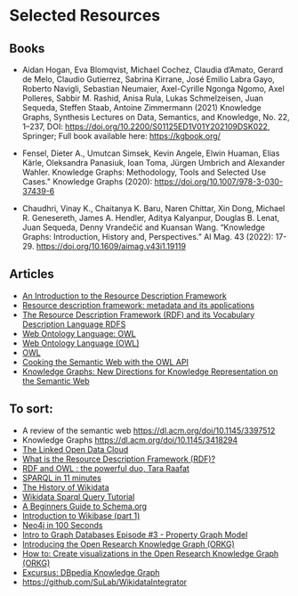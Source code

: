 # Selected Resources

## Books

- Aidan Hogan, Eva Blomqvist, Michael Cochez, Claudia d’Amato, Gerard
  de Melo, Claudio Gutierrez, Sabrina Kirrane, José Emilio Labra Gayo,
  Roberto Navigli, Sebastian Neumaier, Axel-Cyrille Ngonga Ngomo, Axel
  Polleres, Sabbir M. Rashid, Anisa Rula, Lukas Schmelzeisen, Juan
  Sequeda, Steffen Staab, Antoine Zimmermann (2021) Knowledge Graphs,
  Synthesis Lectures on Data, Semantics, and Knowledge, No. 22, 1–237,
  DOI: https://doi.org/10.2200/S01125ED1V01Y202109DSK022, Springer;
  Full book available here: https://kgbook.org/

- Fensel, Dieter A., Umutcan Simsek, Kevin Angele, Elwin Huaman, Elias
  Kärle, Oleksandra Panasiuk, Ioan Toma, Jürgen Umbrich and Alexander
  Wahler. Knowledge Graphs: Methodology, Tools and Selected Use
  Cases." Knowledge Graphs (2020): https://doi.org/10.1007/978-3-030-37439-6
  
- Chaudhri, Vinay K., Chaitanya K. Baru, Naren Chittar, Xin Dong, Michael R. Genesereth, James A. Hendler, Aditya Kalyanpur, Douglas B. Lenat, Juan Sequeda, Denny Vrandečić and Kuansan Wang. “Knowledge Graphs: Introduction, History and, Perspectives.” AI Mag. 43 (2022): 17-29. https://doi.org/10.1609/aimag.v43i1.19119
  
## Articles  
  
- [An Introduction to the Resource Description
  Framework](https://asistdl.onlinelibrary.wiley.com/doi/full/10.1002/bult.105)
- [Resource description framework: metadata and its applications](https://dl.acm.org/doi/abs/10.1145/507533.507536)
- [The Resource Description Framework (RDF) and its Vocabulary Description Language RDFS](https://link.springer.com/chapter/10.1007/978-3-540-24750-0_3)
- [Web Ontology Language: OWL](https://link.springer.com/chapter/10.1007/978-3-540-24750-0_4)
- [Web Ontology Language (OWL)](https://corescholar.libraries.wright.edu/cgi/viewcontent.cgi?article=1183&context=cse)
- [OWL](https://static.twoday.net/71desa1bif/files/W3C-OWL-Overview.pdf)
- [Cooking the Semantic Web with the OWL API](https://link.springer.com/content/pdf/10.1007/978-3-540-39718-2_42.pdf)
- [Knowledge Graphs: New Directions for Knowledge Representation on the Semantic Web](https://drops.dagstuhl.de/opus/volltexte/2019/10328/)


## To sort:

- A review of the semantic web https://dl.acm.org/doi/10.1145/3397512
- Knowledge Graphs https://dl.acm.org/doi/10.1145/3418294
- [The Linked Open Data Cloud](https://lod-cloud.net/)
- [What is the Resource Description Framework (RDF)?](https://www.youtube.com/watch?v=NzzAxEPpuJQ)
- [RDF and OWL : the powerful duo, Tara Raafat](https://www.youtube.com/watch?v=zteyEk9LADs)
- [SPARQL in 11 minutes](https://www.youtube.com/watch?v=FvGndkpa4K0)
- [The History of Wikidata](https://www.youtube.com/watch?v=P3-nklyrDx4)
- [Wikidata Sparql Query Tutorial](https://www.youtube.com/watch?v=1jHoUkj_mKw)
- [A Beginners Guide to Schema.org](https://www.youtube.com/watch?v=_HFRnsv7wFA)
- [Introduction to Wikibase (part 1)](https://www.youtube.com/watch?v=dCAjhjeJpgY)
- [Neo4j in 100 Seconds](https://www.youtube.com/watch?v=T6L9EoBy8Zk)
- [Intro to Graph Databases Episode #3 - Property Graph Model](https://www.youtube.com/watch?v=NH6WoJHN4UA)
- [Introducing the Open Research Knowledge Graph (ORKG)](https://www.youtube.com/watch?v=d3AqXwPIiGc)
- [How to: Create visualizations in the Open Research Knowledge Graph (ORKG)](https://www.youtube.com/watch?v=R26TirvZWa0) 
- [Excursus: DBpedia Knowledge Graph](https://www.youtube.com/watch?v=kxHTEZQSplA)
- https://github.com/SuLab/WikidataIntegrator
